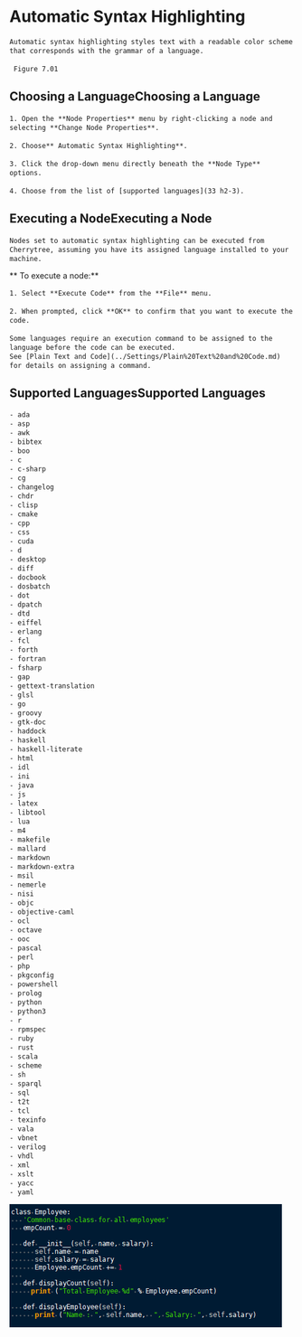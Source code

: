 
# Automatic Syntax Highlighting


	Automatic syntax highlighting styles text with a readable color scheme that corresponds with the grammar of a language.
	
	 Figure 7.01
	

 ## Choosing a LanguageChoosing a Language

	1. Open the **Node Properties** menu by right-clicking a node and selecting **Change Node Properties**.

	2. Choose** Automatic Syntax Highlighting**.

	3. Click the drop-down menu directly beneath the **Node Type** options.

	4. Choose from the list of [supported languages](33 h2-3).

 ## Executing a NodeExecuting a Node

	Nodes set to automatic syntax highlighting can be executed from Cherrytree, assuming you have its assigned language installed to your machine.
	
**	To execute a node:**
	
	1. Select **Execute Code** from the **File** menu.

	2. When prompted, click **OK** to confirm that you want to execute the code.

	Some languages require an execution command to be assigned to the language before the code can be executed.
	See [Plain Text and Code](../Settings/Plain%20Text%20and%20Code.md) for details on assigning a command.

 ## Supported LanguagesSupported Languages

	- ada
	- asp
	- awk
	- bibtex
	- boo
	- c
	- c-sharp
	- cg
	- changelog
	- chdr
	- clisp
	- cmake
	- cpp
	- css
	- cuda
	- d
	- desktop
	- diff
	- docbook
	- dosbatch
	- dot
	- dpatch
	- dtd
	- eiffel
	- erlang
	- fcl
	- forth
	- fortran
	- fsharp
	- gap
	- gettext-translation
	- glsl
	- go
	- groovy
	- gtk-doc
	- haddock
	- haskell
	- haskell-literate
	- html
	- idl
	- ini
	- java
	- js
	- latex
	- libtool
	- lua
	- m4
	- makefile
	- mallard
	- markdown
	- markdown-extra
	- msil
	- nemerle
	- nisi
	- objc
	- objective-caml
	- ocl
	- octave
	- ooc
	- pascal
	- perl
	- php
	- pkgconfig
	- powershell
	- prolog
	- python
	- python3
	- r
	- rpmspec
	- ruby
	- rust
	- scala
	- scheme
	- sh
	- sparql
	- sql
	- t2t
	- tcl
	- texinfo
	- vala
	- vbnet
	- verilog
	- vhdl
	- xml
	- xslt
	- yacc
	- yaml
![unnamed_6b65a6a48b8148f6b38a088ca65ed389](unnamed_6b65a6a48b8148f6b38a088ca65ed389.png)
